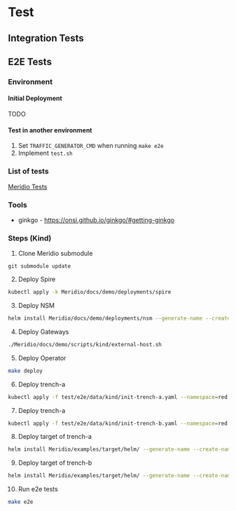# Test

## Integration Tests

## E2E Tests

### Environment

#### Initial Deployment

TODO

#### Test in another environment

1. Set `TRAFFIC_GENERATOR_CMD` when running `make e2e`
2. Implement `test.sh`

### List of tests

[Meridio Tests](https://github.com/Nordix/Meridio/blob/master/docs/test.md)

### Tools

- ginkgo - https://onsi.github.io/ginkgo/#getting-ginkgo

### Steps (Kind)

1. Clone Meridio submodule
```
git submodule update
```

2. Deploy Spire
```bash
kubectl apply -k Meridio/docs/demo/deployments/spire
```

3. Deploy NSM
```bash
helm install Meridio/docs/demo/deployments/nsm --generate-name --create-namespace --namespace nsm
```

4. Deploy Gateways
```bash
./Meridio/docs/demo/scripts/kind/external-host.sh
```

5. Deploy Operator
```bash
make deploy
```

6. Deploy trench-a
```bash
kubectl apply -f test/e2e/data/kind/init-trench-a.yaml --namespace=red
```

7. Deploy trench-a
```bash
kubectl apply -f test/e2e/data/kind/init-trench-b.yaml --namespace=red
```

8. Deploy target of trench-a
```bash
helm install Meridio/examples/target/helm/ --generate-name --create-namespace --namespace red --set applicationName=target-a --set default.trench.name=trench-a --set default.conduit.name=conduit-a-1 --set default.stream.name=stream-a-1
```

9. Deploy target of trench-b
```bash
helm install Meridio/examples/target/helm/ --generate-name --create-namespace --namespace red --set applicationName=target-b --set default.trench.name=trench-b --set default.conduit.name=conduit-b-1 --set default.stream.name=stream-b-1
```

10. Run e2e tests
```bash
make e2e
```